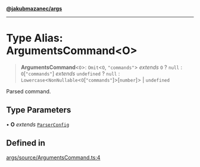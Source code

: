 [**@jakubmazanec/args**](../README.md)

---

# Type Alias: ArgumentsCommand\<O\>

> **ArgumentsCommand**\<`O`\>: `Omit`\<`O`, `"commands"`\> _extends_ `O` ? `null` :
> `O`\[`"commands"`\] _extends_ `undefined` ? `null` :
> `Lowercase`\<`NonNullable`\<`O`\[`"commands"`\]\>\[`number`\]\> \| `undefined`

Parsed command.

## Type Parameters

• **O** _extends_ [`ParserConfig`](ParserConfig.md)

## Defined in

[args/source/ArgumentsCommand.ts:4](https://github.com/jakubmazanec/tools/blob/a4967209f10f2b04ade958bd873ac46f1290cee7/packages/args/source/ArgumentsCommand.ts#L4)

